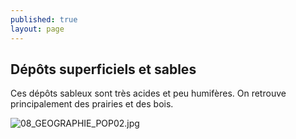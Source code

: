 ```yaml
---
published: true
layout: page
---
```

## Dépôts superficiels et sables

Ces dépôts sableux sont très acides et peu humifères. On retrouve principalement des prairies et des bois.

![08_GEOGRAPHIE_POP02.jpg]({{site.baseurl}}/data/images/8/geographie/08_GEOGRAPHIE_POP02.jpg)
